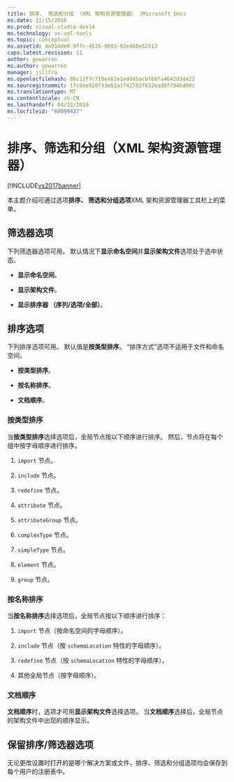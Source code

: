 ```yaml
---
title: 排序、 筛选和分组 （XML 架构资源管理器） |Microsoft Docs
ms.date: 11/15/2016
ms.prod: visual-studio-dev14
ms.technology: vs-xml-tools
ms.topic: conceptual
ms.assetid: 4a914de0-9ffc-4526-9603-92e460e52513
caps.latest.revision: 11
author: gewarren
ms.author: gewarren
manager: jillfra
ms.openlocfilehash: 86c13f7c710e462e1edd45acbf68fa4642d3d422
ms.sourcegitcommit: 1fc6ee928733e61a1f42782f832ead9f7946d00c
ms.translationtype: MT
ms.contentlocale: zh-CN
ms.lasthandoff: 04/22/2019
ms.locfileid: "60099437"
---
```

# <a name="sorting-filtering-and-grouping-xml-schema-explorer"></a>排序、筛选和分组（XML 架构资源管理器）
[!INCLUDE[vs2017banner](../includes/vs2017banner.md)]

本主题介绍可通过选项**排序、 筛选和分组选项**XML 架构资源管理器工具栏上的菜单。  
  
## <a name="filter-options"></a>筛选器选项  
 下列筛选器选项可用。 默认情况下**显示命名空间**并**显示架构文件**选项处于选中状态。  
  
- **显示命名空间**。  
  
- **显示架构文件**。  
  
- **显示排序器 （序列/选项/全部）**。  
  
## <a name="sorting-options"></a>排序选项  
 下列排序选项可用。 默认值是**按类型排序**。 “排序方式”选项不适用于文件和命名空间。  
  
- **按类型排序**。  
  
- **按名称排序**。  
  
- **文档顺序**。  
  
### <a name="sort-by-type"></a>按类型排序  
 当**按类型排序**选择选项后，全局节点按以下顺序进行排序。 然后，节点将在每个组中按字母顺序进行排序。  
  
1. `import` 节点。  
  
2. `include` 节点。  
  
3. `redefine` 节点。  
  
4. `attribute` 节点。  
  
5. `attributeGroup` 节点。  
  
6. `complexType` 节点。  
  
7. `simpleType` 节点。  
  
8. `element` 节点。  
  
9. `group` 节点。  
  
### <a name="sort-by-name"></a>按名称排序  
 当**按名称排序**选择选项后，全局节点按以下顺序进行排序：  
  
1. `import` 节点（按命名空间的字母顺序）。  
  
2. `include` 节点（按 `schemaLocation` 特性的字母顺序）。  
  
3. `redefine` 节点（按 `schemaLocation` 特性的字母顺序）。  
  
4. 其他全局节点（按字母顺序）。  
  
### <a name="document-order"></a>文档顺序  
 **文档顺序**时，选项才可用**显示架构文件**选择选项。 当**文档顺序**选择后，全局节点的架构文件中出现的顺序显示。  
  
## <a name="persisting-sortfilter-options"></a>保留排序/筛选器选项  
 无论更改设置时打开的是哪个解决方案或文件，排序、筛选和分组选项均会保存到每个用户的注册表中。
